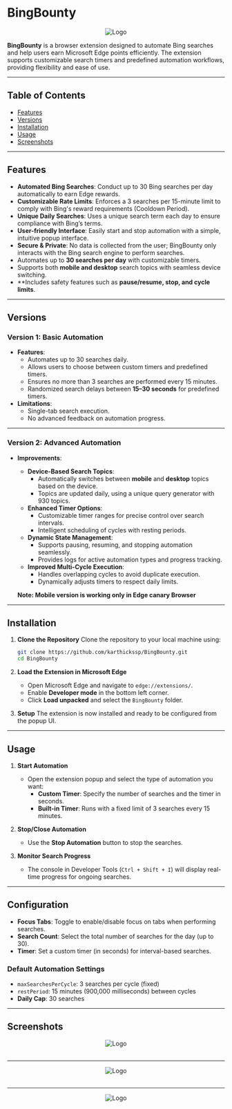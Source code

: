 # **BingBounty**

<div align="center">
  <img src="images/icon.png" alt="Logo">
</div>

**BingBounty** is a browser extension designed to automate Bing searches and help users earn Microsoft Edge points efficiently. The extension supports customizable search timers and predefined automation workflows, providing flexibility and ease of use.

---

## Table of Contents

- [Features](#features)
- [Versions](#versions)
- [Installation](#installation)
- [Usage](#usage)
- [Screenshots](#screenshots)

---

## Features

- **Automated Bing Searches**: Conduct up to 30 Bing searches per day automatically to earn Edge rewards.
- **Customizable Rate Limits**: Enforces a 3 searches per 15-minute limit to comply with Bing's reward requirements (Cooldown Period).
- **Unique Daily Searches**: Uses a unique search term each day to ensure compliance with Bing’s terms.
- **User-friendly Interface**: Easily start and stop automation with a simple, intuitive popup interface.
- **Secure & Private**: No data is collected from the user; BingBounty only interacts with the Bing search engine to perform searches.
- Automates up to **30 searches per day** with customizable timers.
- Supports both **mobile and desktop** search topics with seamless device switching.
- **Includes safety features such as **pause/resume, stop, and cycle limits**.

---


## Versions

### **Version 1: Basic Automation**
- **Features**:
  - Automates up to 30 searches daily.
  - Allows users to choose between custom timers and predefined timers.
  - Ensures no more than 3 searches are performed every 15 minutes.
  - Randomized search delays between **15–30 seconds** for predefined timers.
- **Limitations**:
  - Single-tab search execution.
  - No advanced feedback on automation progress.

---

### **Version 2: Advanced Automation**
- **Improvements**:
  - **Device-Based Search Topics**:
    - Automatically switches between **mobile** and **desktop** topics based on the device.
    - Topics are updated daily, using a unique query generator with 930 topics.
  - **Enhanced Timer Options**:
    - Customizable timer ranges for precise control over search intervals.
    - Intelligent scheduling of cycles with resting periods.
  - **Dynamic State Management**:
    - Supports pausing, resuming, and stopping automation seamlessly.
    - Provides logs for active automation types and progress tracking.
  - **Improved Multi-Cycle Execution**:
    - Handles overlapping cycles to avoid duplicate execution.
    - Dynamically adjusts timers to respect daily limits.
  
  **Note: Mobile version is working only in Edge canary Browser**

---

## Installation

1. **Clone the Repository**
   Clone the repository to your local machine using:

   ```bash
   git clone https://github.com/karthickssp/BingBounty.git
   cd BingBounty
   ```

2. **Load the Extension in Microsoft Edge**

   - Open Microsoft Edge and navigate to `edge://extensions/`.
   - Enable **Developer mode** in the bottom left corner.
   - Click **Load unpacked** and select the `BingBounty` folder.

3. **Setup**
   The extension is now installed and ready to be configured from the popup UI.

---

## Usage

1. **Start Automation**

   - Open the extension popup and select the type of automation you want:
     - **Custom Timer**: Specify the number of searches and the timer in seconds.
     - **Built-in Timer**: Runs with a fixed limit of 3 searches every 15 minutes.

2. **Stop/Close Automation**

   - Use the **Stop Automation** button to stop the searches.

3. **Monitor Search Progress**

   - The console in Developer Tools (`Ctrl + Shift + I`) will display real-time progress for ongoing searches.

---

## Configuration

- **Focus Tabs**: Toggle to enable/disable focus on tabs when performing searches.
- **Search Count**: Select the total number of searches for the day (up to 30).
- **Timer**: Set a custom timer (in seconds) for interval-based searches.

### Default Automation Settings

- `maxSearchesPerCycle`: 3 searches per cycle (fixed)
- `restPeriod`: 15 minutes (900,000 milliseconds) between cycles
- **Daily Cap**: 30 searches

---

## Screenshots

<div align="center">
  <img src="images/icon.png" alt="Logo">
</div>
<br/><hr/>
<div align="center">
  <img src="images/Final_Out.png" alt="Logo">
</div>
<br/><hr/>
<div align="center">
  <img src="images/Final_Out_Old.png" alt="Logo">
</div>
